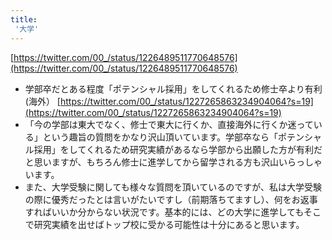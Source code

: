 ```yaml
---
title:
 '大学'
---
```


[https://twitter.com/00_/status/1226489511770648576](https://twitter.com/00_/status/1226489511770648576)
- 学部卒だとある程度「ポテンシャル採用」をしてくれるため修士卒より有利 (海外）
[https://twitter.com/00_/status/1227265863234904064?s=19](https://twitter.com/00_/status/1227265863234904064?s=19)
- 「今の学部は東大でなく、修士で東大に行くか、直接海外に行くか迷っている」という趣旨の質問をかなり沢山頂いています。学部卒なら「ポテンシャル採用」をしてくれるため研究実績があるなら学部から出願した方が有利だと思いますが、もちろん修士に進学してから留学される方も沢山いらっしゃいます。
- また、大学受験に関しても様々な質問を頂いているのですが、私は大学受験の際に優秀だったとは言いがたいですし（前期落ちてますし）、何をお返事すればいいか分からない状況です。基本的には、どの大学に進学してもそこで研究実績を出せばトップ校に受かる可能性は十分にあると思います。
